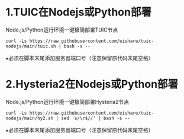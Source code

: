 # 1.TUIC在Nodejs或Python部署

Node.js/Python运行环境一键极简部署TUIC节点

```
curl -Ls https://raw.githubusercontent.com/eishare/tuic-nodejs/main/tuic.sh | bash -s -- 
```
⁕必须在脚本末尾添加服务器端口号（注意保留原代码末尾空格）



# 2.Hysteria2在Nodejs或Python部署

Node.js/Python运行环境一键极简部署Hysteria2节点

```
curl -Ls https://raw.githubusercontent.com/eishare/tuic-nodejs/main/hy2.sh | sed 's/\r$//' | bash -s -- 
```
⁕必须在脚本末尾添加服务器端口号（注意保留原代码末尾空格）
